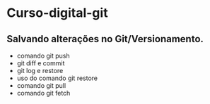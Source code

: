 # Curso-digital-git

## Salvando alterações no Git/Versionamento.
* comando git push
* git diff e commit
* git log e restore
* uso do comando git restore
* comando git pull
* comando git fetch

